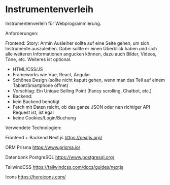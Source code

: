 # Instrumentenverleih

Instrumentenverleih für Webprogrammierung.

Anforderungen:

Frontend:
Story: Armin Ausleiher sollte auf eine Seite gehen, um sich Instrumente auszuleihen. Dabei sollte er einen Überblick haben und sich alle weiteren Informationen angucken können, dazu auch Bilder, Videos, Töne, etc. Weiteres ist optional.

- HTML/CSS/JS
- Frameworks wie Vue, React, Angular
- Schönes Design (sollte nicht kaputt gehen, wenn man das Teil auf einem Tablet/Smartphone öffnet)
- Vorschlag: Ein Unique Selling Point (Fancy scrolling, Chatbot, etc.)
- Backend:
- kein Backend benötigt
- Fetch mit Daten reicht, ob das ganze JSON oder nen richtiger API Request ist, ist egal
- keine Cookies/Login/Buchung

Verwendete Technologien:

Frontend + Backend Next.js
https://nextjs.org/

ORM Prisma
https://www.prisma.io/

Datenbank PostgreSQL
https://www.postgresql.org/

TailwindCSS
https://tailwindcss.com/docs/guides/nextjs

Icons
https://heroicons.com/
